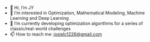 - 👋 Hi, I’m JY
- 👀 I’m interested in Optimization, Mathematical Modeling, Machine Learning and Deep Learning
- 🌱 I’m currently developing optimization algorithms for a series of classic/real-world challenges
- 📫 How to reach me: josielc1226@gmail.com

<!---
velopt-jy/velopt-jy is a ✨ special ✨ repository because its `README.md` (this file) appears on your GitHub profile.
You can click the Preview link to take a look at your changes.
--->
